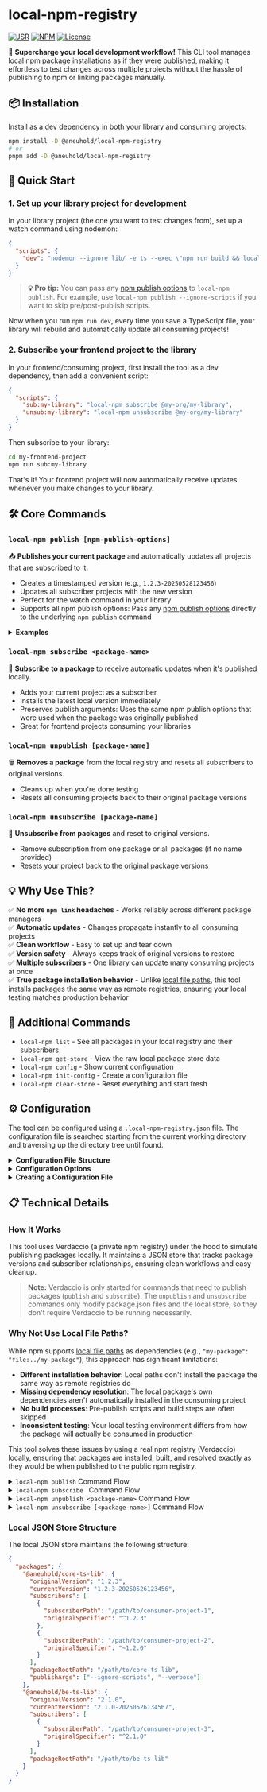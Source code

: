 # local-npm-registry

[![JSR](https://jsr.io/badges/@aneuhold/local-npm-registry)](https://jsr.io/@aneuhold/local-npm-registry)
[![NPM](https://img.shields.io/npm/v/%40aneuhold%2Flocal-npm-registry)](https://www.npmjs.com/package/@aneuhold/local-npm-registry)
[![License](https://img.shields.io/github/license/aneuhold/ts-libs)](https://github.com/aneuhold/ts-libs/blob/main/LICENSE)

🚀 **Supercharge your local development workflow!** This CLI tool manages local npm package installations as if they were published, making it effortless to test changes across multiple projects without the hassle of publishing to npm or linking packages manually.

## 📦 Installation

Install as a dev dependency in both your library and consuming projects:

```bash
npm install -D @aneuhold/local-npm-registry
# or
pnpm add -D @aneuhold/local-npm-registry
```

## 🎯 Quick Start

### 1. Set up your library project for development

In your library project (the one you want to test changes from), set up a watch command using nodemon:

```json
{
  "scripts": {
    "dev": "nodemon --ignore lib/ -e ts --exec \"npm run build && local-npm publish\""
  }
}
```

> **💡 Pro tip:** You can pass any [npm publish options](https://docs.npmjs.com/cli/v11/using-npm/config#shorthands-and-other-cli-niceties) to `local-npm publish`. For example, use `local-npm publish --ignore-scripts` if you want to skip pre/post-publish scripts.

Now when you run `npm run dev`, every time you save a TypeScript file, your library will rebuild and automatically update all consuming projects!

### 2. Subscribe your frontend project to the library

In your frontend/consuming project, first install the tool as a dev dependency, then add a convenient script:

```json
{
  "scripts": {
    "sub:my-library": "local-npm subscribe @my-org/my-library",
    "unsub:my-library": "local-npm unsubscribe @my-org/my-library"
  }
}
```

Then subscribe to your library:

```bash
cd my-frontend-project
npm run sub:my-library
```

That's it! Your frontend project will now automatically receive updates whenever you make changes to your library.

## 🛠️ Core Commands

### `local-npm publish [npm-publish-options]`

📤 **Publishes your current package** and automatically updates all projects that are subscribed to it.

- Creates a timestamped version (e.g., `1.2.3-20250528123456`)
- Updates all subscriber projects with the new version
- Perfect for the watch command in your library
- Supports all npm publish options: Pass any [npm publish options](https://docs.npmjs.com/cli/v11/using-npm/config#shorthands-and-other-cli-niceties) directly to the underlying `npm publish` command

<details>
<summary><strong>Examples</strong></summary>

```bash
# Basic publish
local-npm publish

# Publish without running scripts
local-npm publish --ignore-scripts

# Publish with verbose output for debugging
local-npm publish --verbose
```

</details>

### `local-npm subscribe <package-name>`

🔔 **Subscribe to a package** to receive automatic updates when it's published locally.

- Adds your current project as a subscriber
- Installs the latest local version immediately
- Preserves publish arguments: Uses the same npm publish options that were used when the package was originally published
- Great for frontend projects consuming your libraries

### `local-npm unpublish [package-name]`

🗑️ **Removes a package** from the local registry and resets all subscribers to original versions.

- Cleans up when you're done testing
- Resets all consuming projects back to their original package versions

### `local-npm unsubscribe [package-name]`

🔕 **Unsubscribe from packages** and reset to original versions.

- Remove subscription from one package or all packages (if no name provided)
- Resets your project back to the original package versions

## 💡 Why Use This?

✅ **No more `npm link` headaches** - Works reliably across different package managers  
✅ **Automatic updates** - Changes propagate instantly to all consuming projects  
✅ **Clean workflow** - Easy to set up and tear down  
✅ **Version safety** - Always keeps track of original versions to restore  
✅ **Multiple subscribers** - One library can update many consuming projects at once  
✅ **True package installation behavior** - Unlike [local file paths](https://docs.npmjs.com/cli/v11/configuring-npm/package-json#local-paths), this tool installs packages the same way as remote registries, ensuring your local testing matches production behavior

## 🔧 Additional Commands

- `local-npm list` - See all packages in your local registry and their subscribers
- `local-npm get-store` - View the raw local package store data
- `local-npm config` - Show current configuration
- `local-npm init-config` - Create a configuration file
- `local-npm clear-store` - Reset everything and start fresh

## ⚙️ Configuration

The tool can be configured using a `.local-npm-registry.json` file. The configuration file is searched starting from the current working directory and traversing up the directory tree until found.

<details>
<summary><strong>Configuration File Structure</strong></summary>

```json
{
  "dataDirectory": "/path/to/data",
  "registryPort": 4873,
  "registryUrl": "http://localhost:4873",
  "verdaccioConfig": {}
}
```

</details>

<details>
<summary><strong>Configuration Options</strong></summary>

- **`dataDirectory`** (string, optional): The base directory where all local-npm-registry data should be stored. If not specified, defaults to the user's home directory. A `.local-npm-registry` subdirectory will be created within this directory.

- **`registryPort`** (number, optional): The port number for the local Verdaccio registry server. Defaults to `4873`.

- **`registryUrl`** (string, optional): The full URL of the local Verdaccio registry. Defaults to `http://localhost:4873`.

- **`verdaccioConfig`** (object, optional): Custom Verdaccio configuration that will override the default settings. This allows you to customize the registry behavior beyond the basic options.

</details>

<details>
<summary><strong>Creating a Configuration File</strong></summary>

You can create a default configuration file in your project using:

```bash
local-npm init-config
```

This will create a `.local-npm-registry.json` file in the current directory with default values that you can then customize.

</details>

## 📋 Technical Details

### How It Works

This tool uses Verdaccio (a private npm registry) under the hood to simulate publishing packages locally. It maintains a JSON store that tracks package versions and subscriber relationships, ensuring clean workflows and easy cleanup.

> **Note:** Verdaccio is only started for commands that need to publish packages (`publish` and `subscribe`). The `unpublish` and `unsubscribe` commands only modify package.json files and the local store, so they don't require Verdaccio to be running necessarily.

### Why Not Use Local File Paths?

While npm supports [local file paths](https://docs.npmjs.com/cli/v11/configuring-npm/package-json#local-paths) as dependencies (e.g., `"my-package": "file:../my-package"`), this approach has significant limitations:

- **Different installation behavior**: Local paths don't install the package the same way as remote registries do
- **Missing dependency resolution**: The local package's own dependencies aren't automatically installed in the consuming project
- **No build processes**: Pre-publish scripts and build steps are often skipped
- **Inconsistent testing**: Your local testing environment differs from how the package will actually be consumed in production

This tool solves these issues by using a real npm registry (Verdaccio) locally, ensuring that packages are installed, built, and resolved exactly as they would be when published to the public npm registry.

<details>

<summary><code>local-npm publish</code> Command Flow</summary>

<p align="center">
    <a href="https://mermaid.live/edit#pako:eNqNlF1v2jAYhf-K5ZvdQEYCoSSaOrX0a_2gtLSVtmUXJnkhaRM7cpxBR_nve21GEoY2lSuMnnNsn_OaFQ1FBNSns1QswphJRR5OAk7wc_Q9oKkIWdrmeUbycpomRUxgCWGpIAroD9JuH5JjpO6BRSRn4Qubg_VcCE4STsJSSuCKRImEUAn5ioqN8bERDlcBHW80ZCZKHn0O6HoDDDXwNhJv5ATdT6UU0icjsbuF0VSeG8lXKN7IqdYslWSh2ioIZxkQxiPyE2SRCF7pTs1ZzlAyUfryTyAjFoaJIAVIhCvwzIDnCJ4DB8kUEJVkUCiW5Xuu5wa-QPgxjzS6c_JFouJ98aep_HgI1txqEdtyrG7b6Thux3X6ttPtuf3K-8J4f0Hv4zJJq9xJMiMcIII6ky-GvERy_Kc8JRoXlDBPCtXo5dLwV9tCTffkcnI7IgX2BxV3ZbjrvdsRrFu-6u4Nby5k7sph8Z-wro3djUlWEZampCinRSiTKYJYsyQqTortJpXsxshGOEWTBg5LvFM9SaNqkm51xXGJ8ygW_N81j-o5GqPiDHcHFsaNI5Fcimec6EoyNge5q-Oo2Q_FTvPvTeTOON7rIkr9lpDCVEKRZXqEdb57pzHW-p1uaTx43lhX3vfGe4Kx3WBHzajr1CaNEJq_6Bwf3pfjrdnmEeGhyPIUMJa2fsLNanEaS5NYpXowqqdd1dFfE7HR6DGnLTqXSUR9JUto0QxkxvSSrrRdQFUMGZr7-DVi8iWgAV-jJmf8mxDZViZFOY-pP2NpgauN-0nC5pLVCPAI5BD_cRT1DxzPeFB_RZfUtz3X8gau17W9vuN2vX6vRV-p7_Ut2-0NvL7nem5n4LrrFv1ldnWsg27nYODYrt0fdHuevf4NM5DE4A" target="_blank">
        <picture><img src="https://i.imgur.com/V3HYQxM.png"  alt="publish Command Mermaid Diagram" /></picture> 
    </a>
</p>

</details>

<details>

<summary><code>local-npm subscribe <package-name></code> Command Flow</summary>

<p align="center">
    <a href="https://mermaid.live/edit#pako:eNp1k19T2kAUxb_KnX2wL0IRhYTYsaPgPxR0atuZtunDkl3IanY3s7sRW-S792ZjAnWUJxLO_Z27Zw8rkmjGSUTmmV4mKTUOvo5iBfg5_hWTTCc0a6lcgi1mNjFixmEnc4c5TR7ogrcUlXxn4Q6BP_GkcJzF5De0WkdwgsNfOGXgCTC-u5mCddpwFFT4E68brmJyW8GQIayzIFSl_ByTdSUdltLnqX6GEWKvUQX0kYqMzjIOL6tYmBstX3mMvMcpDp0ao00EtZXSDua6UKyRVh4_uH2GM9TfuTKK79wwmiRCg-XmkZtGfebB5yg8565eAVBhhVZvbXLuBy58Kq28mGXCps2c0xunTzPz8WgpXFoBGDghuXVU5jW-YV545iUyjxmDpDCGK1zG6HueuBLa3JmxgIbOszHed-_k0hPHL8eiWfYfYq4NuFTYeu9mbOzHrnDsDCWcJunWXL3Qi3mSFUyoBSi-BK02jCvPuEbGt5xRx7cIHxrH9r3VapPQ-9Fce9qkjLtQ2ChU4WESLSVVzDfs7f3KptdqPEq-9dywJ549xeJOMLvthDaNnW7adLX9puzwTVmvtHDA9FK9X7Ebb3OL4qGWecYxkhYcv7qSwmdVtpjskoURjETOFHyXSG4kLR_JqsTFxKVcYtoRfmXUPMQkVmucyan6qbWsx4wuFimJ5jSz-FTRR4IuDJXNW2wZ42aI_x5HoqB_4CEkWpEnEnU7--2wH3YHwd7goLcf7uOvf0i01-m2w14nGHR7QdALO_1wvUv-et9uu9PvdnphGOyFYe-gH4Trf1CQe58" target="_blank">
        <picture><img src="https://i.imgur.com/oBxT1m6.png"  alt="subscribe Command Mermaid Diagram" /></picture> 
    </a>
</p>

</details>

<details>

<summary><code>local-npm unpublish &lt;package-name&gt;</code> Command Flow</summary>

<p align="center">
    <a href="https://mermaid.live/edit#pako:eNqNU01T2zAU_CsaXXpJ0oTEwfZ06JQAKQTCV3to6x4UW8QCS_JIMoSG_Pc-ybXswnSmOUXy7r59-562OJUZxTG-K-RTmhNl0JejRCD4ffqR4EKmpOiLkqNKlNWqYDpHdEPTytAswT9Rv3-ADgF3Q0mGSpI-kDUd3GspEBMorZSiwqCMKZoaqZ6BUUsfOuJsm-CrmoPuZCWyjwne1YCZBbws5Qs6AvVjpaSK0VL-XcJxvGZN-Ub1Czq2nI1RJDUNAwnCqcceu_onjXHXJTq7vVwiDT5b3InDzTs-6YZpo213Dtk6nnvHn1vHDUtIYyl1HUXXoNFJY946PwXunBokFVszAeBHqjSzvSrJX5k7debO_jBIUSBdrXSq2Ao4EI5CJme6CcDTzhxtAT3dduCur7abRWvpHAqcgBglad6pgEol72GsXnfhA7hwuWow1WxAd2wfVur9gZFvWvRC587gEkS-lhkxtFP0nf4vKfTETC4rgwzjVBvCSy--dOKX1mFllxS-QnCp5JyIzI31TYeuin0CDRrCKDtnr33ptK8g2QuYU3cabbBXnWC7Ny63-uLCyVy7ELl8pH6FIUn1XG_CPzf22pFvgDyTvCwoxNf3a-jfMM1cU7bl13uj7OBADvfwWrEMx0ZVtIc5VZzYI97aQgk2ObUPKoa_GVEPCU7EDjglEd-l5A1NyWqd4_iOFBpOlZvnESNrRbi_hQ3JqJrBYzY4DsdjJ4LjLd7geBKEg2A63B-OxqP9cBJGQQ8_43gcDKIwiqZBFE7D0XCyt-vhX67s3mAvGo-CYDQNgmgYTaPJ7jfaNJSB" target="_blank">
        <picture><img src="https://i.imgur.com/ShUd7vS.png"  alt="unpublish Command Mermaid Diagram" /></picture> 
    </a>
</p>

</details>
<details>

<summary><code>local-npm unsubscribe [&lt;package-name&gt;]</code> Command Flow</summary>

<p align="center">
    <a href="https://mermaid.live/edit#pako:eNq1VFlP4zAQ_isjI8FL2yWkV9IVK2gpLEc5y17ZB5O4TSCxI8fh2NL_vhMXnECR0Epsn2prvvmOmXhGfBEw4pJJLO78kEoFFwOPA_62fnkkFj6N6zxNIOdZfpX5MrpisLriWL3VWPVS6t_QKatzmrDVqeqtOHYP2D3zc8UCj_yGen0TtmceOVkUQlEIqRS3UcCCLx6ZL6i2i8LHkXiEPpKeMRqAZob98-MRZEpIht2qtT9Y9giDd4v7WsEO1g0jHgCNY3jSnMFdyCQDP5eScVWIuma--nwlP21GGVAwdqXpNtDdhhU_7D7KVAYRX_CWjobG0S6S70gppAsmBaFgInIU9Aw0FDuaYg8ptvhDqSEwskuKPUPxFSlGonSmxItxTaRIDMFeGd9-EYuQwKgfvkFlIMMScoCQfsj8G4gmr6MDjO2N0A60o0N01H9VX1KWpg6NqaMyt5GoFhf2VIhkr3UeljpHejMScbs0YJ2GnvITfK2qOoMYB2o67mvtx9hslykQMppGHBftFgsjwXGGcknEsYacIGScBlQt8a8Z3Y3rTHCtBA0t9b6LVChyBSpKWKZokhqGE81w-jEOT3WzM5zOEa7hixXCdj7LKgt3Vlmd6k0xrfNCTs5xoVEsfmW-SBK6WPC3vrDiRXkuLUKsnI20kZZ28S_hX2jI-D-GP9YMlx_v9lw3_lZ8XyJJY4bi6zDmlbUvxvriBTPYS439_h62TIvUyFRGAXGVzFmNJEwmtDiSWdHQIypkCda5-Deg8sYjHp8jJqX8pxDJM0yKfBoSd0LjDE-5TnwQ0amkibnFLAIm-_jYKeI6lu5B3Bm5J65lNyyr2Wl2NlrN9ZbT6bRq5AGvu81G13aanXbLWe9adrs9r5E_mtZqOJbVtTsbjt1u2W3H6s7_AllxOBA" target="_blank">
        <picture><img src="https://i.imgur.com/itaPfBo.png"  alt="unsubscribe Command Mermaid Diagram" /></picture> 
    </a>
</p>

</details>

### Local JSON Store Structure

The local JSON store maintains the following structure:

```json
{
  "packages": {
    "@aneuhold/core-ts-lib": {
      "originalVersion": "1.2.3",
      "currentVersion": "1.2.3-20250526123456",
      "subscribers": [
        {
          "subscriberPath": "/path/to/consumer-project-1",
          "originalSpecifier": "^1.2.3"
        },
        {
          "subscriberPath": "/path/to/consumer-project-2",
          "originalSpecifier": "~1.2.0"
        }
      ],
      "packageRootPath": "/path/to/core-ts-lib",
      "publishArgs": ["--ignore-scripts", "--verbose"]
    },
    "@aneuhold/be-ts-lib": {
      "originalVersion": "2.1.0",
      "currentVersion": "2.1.0-20250526134567",
      "subscribers": [
        {
          "subscriberPath": "/path/to/consumer-project-3",
          "originalSpecifier": "^2.1.0"
        }
      ],
      "packageRootPath": "/path/to/be-ts-lib"
    }
  }
}
```
